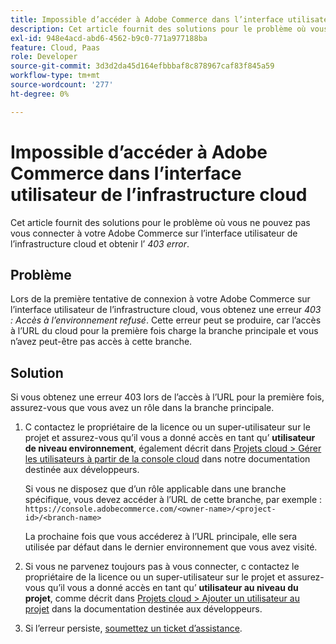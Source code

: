 ```yaml
---
title: Impossible d’accéder à Adobe Commerce dans l’interface utilisateur de l’infrastructure cloud
description: Cet article fournit des solutions pour le problème où vous ne pouvez pas vous connecter à votre Adobe Commerce sur l’interface utilisateur de l’infrastructure cloud et obtenir l’"erreur 403".
exl-id: 948e4acd-abd6-4562-b9c0-771a977188ba
feature: Cloud, Paas
role: Developer
source-git-commit: 3d3d2da45d164efbbbaf8c878967caf83f845a59
workflow-type: tm+mt
source-wordcount: '277'
ht-degree: 0%

---
```


# Impossible d’accéder à Adobe Commerce dans l’interface utilisateur de l’infrastructure cloud

Cet article fournit des solutions pour le problème où vous ne pouvez pas vous connecter à votre Adobe Commerce sur l’interface utilisateur de l’infrastructure cloud et obtenir l’ *403 error*.

## Problème

Lors de la première tentative de connexion à votre Adobe Commerce sur l’interface utilisateur de l’infrastructure cloud, vous obtenez une erreur *403 : Accès à l’environnement refusé*. Cette erreur peut se produire, car l’accès à l’URL du cloud pour la première fois charge la branche principale et vous n’avez peut-être pas accès à cette branche.

## Solution

Si vous obtenez une erreur 403 lors de l’accès à l’URL pour la première fois, assurez-vous que vous avez un rôle dans la branche principale.

1. С contactez le propriétaire de la licence ou un super-utilisateur sur le projet et assurez-vous qu’il vous a donné accès en tant qu’ **utilisateur de niveau environnement**, également décrit dans [Projets cloud > Gérer les utilisateurs à partir de la console cloud](https://experienceleague.adobe.com/docs/commerce-cloud-service/user-guide/project/user-access.html#manage-users-from-the-cloud-console) dans notre documentation destinée aux développeurs.

   Si vous ne disposez que d’un rôle applicable dans une branche spécifique, vous devez accéder à l’URL de cette branche, par exemple :
   `https://console.adobecommerce.com/<owner-name>/<project-id>/<branch-name>`

   La prochaine fois que vous accéderez à l’URL principale, elle sera utilisée par défaut dans le dernier environnement que vous avez visité.

1. Si vous ne parvenez toujours pas à vous connecter, с contactez le propriétaire de la licence ou un super-utilisateur sur le projet et assurez-vous qu’il vous a donné accès en tant qu’ **utilisateur au niveau du projet**, comme décrit dans [Projets cloud > Ajouter un utilisateur au projet](https://experienceleague.adobe.com/docs/commerce-cloud-service/user-guide/project/user-access.html#add-a-user-to-the-project) dans la documentation destinée aux développeurs.
1. Si l’erreur persiste, [soumettez un ticket d’assistance](/help/help-center-guide/help-center/magento-help-center-user-guide.md#submit-ticket).
